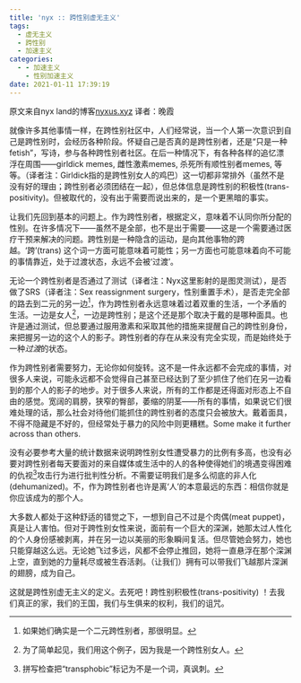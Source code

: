 ```yaml
---
title: 'nyx :: 跨性别虚无主义'
tags:
  - 虚无主义
  - 跨性别
  - 加速主义
categories:
  - - 加速主义
    - 性别加速主义
date: 2021-01-11 17:39:19
---
```


原文来自nyx land的博客[nyxus.xyz](https://nyxus.xyz/posts/trans-nihilism/) 译者：晚霞

就像许多其他事情一样，在跨性别社区中，人们经常说，当一个人第一次意识到自己是跨性别时，会经历各种阶段。怀疑自己是否真的是跨性别者，还是“只是一种fetish”，写诗，参与各种跨性别者社区。在后一种情况下，有各种各样的追忆漂浮在周围——girldick memes, 雌性激素memes, 杀死所有顺性别者memes, 等等。（译者注：Girldick指的是跨性别女人的鸡巴）这一切都非常排外（虽然不是没有好的理由；跨性别者必须团结在一起），但总体信息是跨性别的积极性(trans-positivity)。但被取代的，没有出于需要而说出来的，是一个更黑暗的事实。

让我们先回到基本的问题上。作为跨性别者，根据定义，意味着不认同你所分配的性别。在许多情况下——虽然不是全部，也不是出于需要——这是一个需要通过医疗干预来解决的问题。跨性别是一种隐含的运动，是向其他事物的跨越。‘跨’(trans) 这个词一方面可能意味着可能性；另一方面也可能意味着向不可能的事情靠近，处于过渡状态，永远不会被‘过渡’。

无论一个跨性别者是否通过了测试（译者注：Nyx这里影射的是图灵测试），是否做了SRS（译者注：Sex reassignment surgery，性别重置手术），是否走完全部的路去到二元的另一边[^1]，作为跨性别者永远意味着过着双重的生活，一个矛盾的生活。一边是女人[^2]，一边是跨性别；是这个还是那个取决于戴的是哪种面具。也许是通过测试，但总要通过服用激素和采取其他的措施来提醒自己的跨性别身份，来把握另一边的这个人的影子。跨性别者的存在从来没有完全实现，而是始终处于一种*过渡*的状态。

作为跨性别者需要努力，无论你如何旋转。这不是一件永远都不会完成的事情，对很多人来说，可能永远都不会觉得自己甚至已经达到了至少抓住了他们在另一边看到的那个人的影子的地步。对于很多人来说，所有的工作都是还得面对形态上不自由的感觉。宽阔的肩膀，狭窄的臀部，萎缩的阴茎——所有的事情，如果说它们很难处理的话，那么社会对待他们能抓住的跨性别者的态度只会被放大。戴着面具，不得不隐藏是不好的，但经常处于暴力的风险中则更糟糕。Some make it further across than others.

没有必要参考大量的统计数据来说明跨性别女性遭受暴力的比例有多高，也没有必要对跨性别者每天要面对的来自媒体或生活中的人的各种使得她们的境遇变得困难的仇视[^3]攻击行为进行批判性分析。不需要证明我们是多么彻底的非人化(dehumanized)。不，作为跨性别者也许是离‘人’的本意最远的东西：相信你就是你应该成为的那个人。

大多数人都处于这种舒适的错觉之下，一想到自己不过是个肉偶(meat puppet)，真是让人害怕。但对于跨性别女性来说，面前有一个巨大的深渊，她那太过人性化的个人身份感被剥离，并在另一边以美丽的形象瞬间复活。但尽管她会努力，她也只能穿越这么远。无论她飞过多远，风都不会停止推回，她将一直悬浮在那个深渊上空，直到她的力量耗尽或被生吞活剥。（让我们）拥有可以带我们飞越那片深渊的翅膀，成为自己。

这就是跨性别虚无主义的定义。去死吧！跨性别积极性(trans-positivity) ！去我们真正的家，我们的王国，我们与生俱来的权利，我们的诅咒。

[^1]: 如果她们确实是一个二元跨性别者，那很明显。
[^2]: 为了简单起见，我们用这个例子，因为我是一个跨性别女人。
[^3]: 拼写检查把“transphobic”标记为不是一个词，真讽刺。
